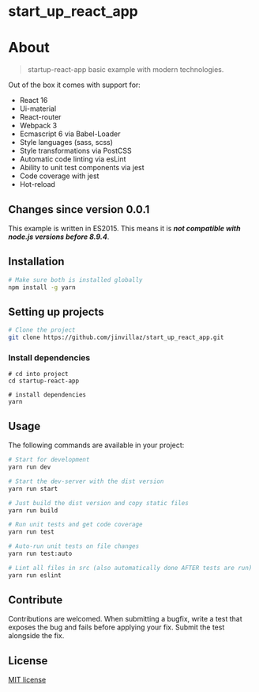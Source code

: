 # start_up_react_app

# About
> startup-react-app basic example with modern technologies.

Out of the box it comes with support for:
- React 16
- Ui-material
- React-router
- Webpack 3
- Ecmascript 6 via Babel-Loader
- Style languages (sass, scss)
- Style transformations via PostCSS
- Automatic code linting via esLint
- Ability to unit test components via jest
- Code coverage with jest 
- Hot-reload

## Changes since version 0.0.1
This example is written in ES2015. This means it is ___not compatible with node.js versions before 8.9.4___.


## Installation
```bash
# Make sure both is installed globally
npm install -g yarn
```

## Setting up projects
```bash
# Clone the project
git clone https://github.com/jinvillaz/start_up_react_app.git

```

### Install dependencies

```
# cd into project
cd startup-react-app

# install dependencies 
yarn
```


## Usage
The following commands are available in your project:
```bash
# Start for development
yarn run dev

# Start the dev-server with the dist version
yarn run start

# Just build the dist version and copy static files
yarn run build

# Run unit tests and get code coverage
yarn run test

# Auto-run unit tests on file changes
yarn run test:auto

# Lint all files in src (also automatically done AFTER tests are run)
yarn run eslint

```

## Contribute
Contributions are welcomed. When submitting a bugfix, write a test that exposes the bug and fails before applying your fix. Submit the test alongside the fix.


## License
[MIT license](http://opensource.org/licenses/mit-license.php)
  
